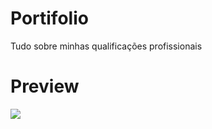 # Portifolio
Tudo sobre minhas qualificações profissionais 

# Preview
<img src="/public/images/preview.gif">
